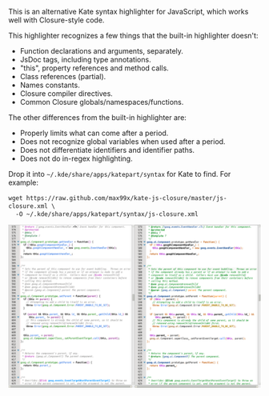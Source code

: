 This is an alternative Kate syntax highlighter for JavaScript, which works well
with Closure-style code.

This highlighter recognizes a few things that the built-in highlighter doesn't:
- Function declarations and arguments, separately.
- JsDoc tags, including type annotations.
- "this", property references and method calls.
- Class references (partial).
- Names constants.
- Closure compiler directives.
- Common Closure globals/namespaces/functions.

The other differences from the built-in highlighter are:
- Properly limits what can come after a period.
- Does not recognize global variables when used after a period.
- Does not differentiate identifiers and identifier paths.
- Does not do in-regex highlighting.

Drop it into `~/.kde/share/apps/katepart/syntax` for Kate to find. For example:

    wget https://raw.github.com/max99x/kate-js-closure/master/js-closure.xml \
      -O ~/.kde/share/apps/katepart/syntax/js-closure.xml

![Screenshot](https://github.com/max99x/kate-js-closure/raw/master/screenshot.png)
